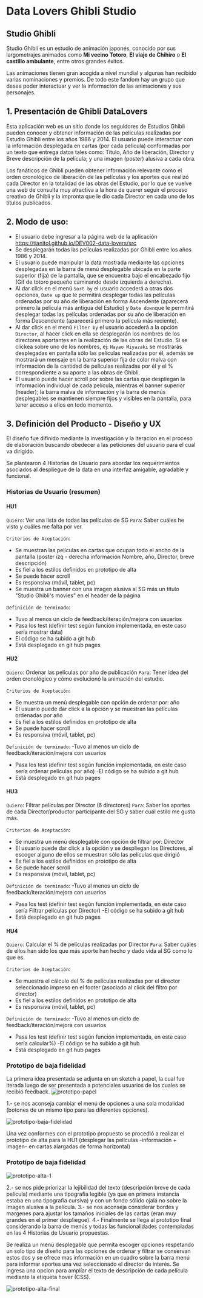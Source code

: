 # Data Lovers Ghibli Studio

## Studio Ghibli

Studio Ghibli es un estudio de animación japonés, conocido por sus largometrajes
animados como **Mi vecino Totoro**, **El viaje de Chihiro** o
**El castillo ambulante**, entre otros grandes éxitos.

Las animaciones tienen gran acogida a nivel mundial y algunas han recibido varias nominaciones y premios. De todo este fandom hay un grupo que desea poder interactuar y ver la información de las animaciones y sus personajes.


## 1. Presentación de Ghibli DataLovers

Esta aplicación web es un sitio donde los seguidores de Estudios Ghibli pueden conocer y obtener información de las peliculas realizadas por Estudio Ghibli entre los años 1986 y 2014. El usuario puede interactuar con la información desplegada en cartas (por cada película) conformadas por un texto que entrega datos tales como: Título, Año de liberación, Director y Breve descripción de la película; y una imagen (poster) alusiva a cada obra.

Los fanáticos de Ghibli pueden obtener información relevante como el orden cronológico de liberación de las películas y los aportes que realizó cada Director en la totalidad de las obras del Estudio, por lo que se vuelve una web de consulta muy atractiva a la hora de querer seguir el proceso creativo de Ghibli y la impronta que le dio cada Director en cada uno de los títulos publicados. 


## 2. Modo de uso:
* El usuario debe ingresar a la página web de la aplicación https://tianitol.github.io/DEV002-data-lovers/src
* Se desplegarán todas las películas realizadas por Ghibli entre los años 1986 y 2014.
* El usuario puede manipular la data mostrada mediante las opciones desplegadas en la barra de menú desplegable ubicada en la parte superior (fija) de la pantalla, que se encuentra bajo el encabezado fijo (Gif de totoro pequeño caminando desde izquierda a derecha).
* Al dar click en el menú `Sort by` el usuario accederá a otras dos opciones, `Date up` que le permitirá desplegar todas las películas ordenadas por su año de liberación en forma Ascendente (aparecerá primero la película más antigua del Estudio) y `Date down`que le permitirá desplegar todas las películas ordenadas por su año de liberación en forma Descendente (aparecerá primero la película más reciente).
* Al dar click en el menú `Filter by` el usuario accederá a la opción `Director`, al hacer click en ella se desplegarán los nombres de los directores aportantes en la realización de las obras del Estudio. Si se clickea sobre uno de los nombres, ej: `Hayao Miyazaki` se mostrarás desplegadas en pantalla sólo las películas realizadas por él, además se mostrará un mensaje en la barra superior fija de color malva con información de la cantidad de películas realizadas por él y el % correspondiente a su aporte a las obras de Ghibli.
* El usuario puede hacer scroll por sobre las cartas que despliegan la información individual de cada película, mientras el banner superior (header); la barra malva de información y la barra de menús desplegables se mantienen siempre fijos y visibles en la pantalla, para tener acceso a ellos en todo momento.

## 3. Definición del Producto - Diseño y UX

El diseño fue difinido mediante la investigación y la iteracion en el proceso de elaboración buscando obedecer a las peticiones del usuario para el cual va dirigido. 

Se plantearon 4 Historias de Usuario para abordar los requerimientos asociados al despliegue de la data en una interfaz amigable, agradable y funcional.

### Historias de Usuario (resumen)

#### HU1 
`Quiero`: Ver una lista de todas las películas de SG
`Para`: Saber cuáles he visto y cuáles me falta por ver.

`Criterios de Aceptación`:
- Se muestran las películas en cartas que ocupan todo el ancho de la pantalla (poster izq - derecha información Nombre, año, Director, breve descripción)
- Es fiel a los estilos definidos en prototipo de alta
- Se puede hacer scroll
- Es responsiva (móvil, tablet, pc)
- Se muestra un banner con una imagen alusiva al SG más un título "Studio Ghibli's movies" en el header de la página

`Definición de terminado`:
- Tuvo al menos un ciclo de feedback/iteración/mejora con usuarios
- Pasa los test (definir test según función implementada, en este caso sería mostrar data)
- El código se ha subido a git hub
- Está desplegado en git hub pages

#### HU2 
`Quiero`: Ordenar las películas por año de publicación
`Para`: Tener idea del orden cronológico y cómo evolucionó la animación del estudio.

`Criterios de Aceptación`:
- Se muestra un menú desplegable con opción de ordenar por: año
- El usuario puede dar click a la opción y se muestran las películas ordenadas por año
- Es fiel a los estilos definidos en prototipo de alta
- Se puede hacer scroll
- Es responsiva (móvil, tablet, pc)

`Definición de terminado`:
-Tuvo al menos un ciclo de feedback/iteración/mejora con usuarios
- Pasa los test (definir test según función implementada, en este caso sería ordenar películas por año)
-El código se ha subido a git hub
- Está desplegado en git hub pages

#### HU3 
`Quiero`: Filtrar películas por Director (6 directores)
`Para`: Saber los aportes de cada Director/productor participante del SG y saber cuál estilo me gusta más.

`Criterios de Aceptación`:
- Se muestra un menú desplegable con opción de filtrar por: Director
- El usuario puede dar click a la opción y se despliegan los Directores, al escoger alguno de ellos se muestran sólo las películas que dirigió
- Es fiel a los estilos definidos en prototipo de alta
- Se puede hacer scroll
- Es responsiva (móvil, tablet, pc)

`Definición de terminado`:
-Tuvo al menos un ciclo de feedback/iteración/mejora con usuarios
- Pasa los test (definir test según función implementada, en este caso sería Filtrar películas por Director)
-El código se ha subido a git hub
- Está desplegado en git hub pages

#### HU4 
`Quiero`: Calcular el % de películas realizadas por Director
`Para`: Saber cuáles de ellos han sido los que más aporte han hecho y dado vida al SG como lo que es.

`Criterios de Aceptación`:
- Se muestra el cálculo del % de películas realizadas por el director seleccionado impreso en el footer (asociado al click del filtro por director)
- Es fiel a los estilos definidos en prototipo de alta
- Es responsiva (móvil, tablet, pc)

`Definición de terminado`:
-Tuvo al menos un ciclo de feedback/iteración/mejora con usuarios
- Pasa los test (definir test según función implementada, en este caso sería calcular%)
-El código se ha subido a git hub
- Está desplegado en git hub pages


### Prototipo de baja fidelidad

La primera idea presentada se adjunta en un sketch a papel, la cual fue iterada luego de ser presentada a potenciales usuarios de los cuales se recibió feedback.
![prototipo-papel](/src/protopapel.jpeg)

1.- se nos aconseja cambiar el menú de opciones a una sola modalidad (botones de un mismo tipo para las diferentes opciones).

![prototipo-baja-fidelidad](/src/ProtoBaja.png)

Una vez conformes con el prototipo propuesto se procedió a realizar el prototipo de alta para la HU1 (desplegar las películas -información + imagen- en cartas alargadas de forma horizontal)

### Prototipo de baja fidelidad

![prototipo-alta-1](/src/protoAlta1.png)


2.- se nos pide priorizar la lejibilidad del texto (descripción breve de cada película) mediante una tipografia legible (ya que en primera instancia estaba en una tipografía cursiva) y con un fondo sólido ojalá no sobre la imagen alusiva a la película.
3.- se nos aconseja considerar bordes y margenes para ajustar los tamaños iniciales de las cartas (eran muy grandes en el primer despliegue).
4.- Finalmente se llega al prototipo final considerando la barra de menús y todas las funcionalidades contempladas en las 4 Historias de Usuario propuestas.

Se realiza un menú desplegable que permita escoger opciones respetando un solo tipo de diseño para las opciones de ordenar y filtrar
se conservan estos dos y se ofrece mas información en un cuadro sobre la barra menú para informar aportes una vez seleccionado el director de interés. 
Se ingresa una opcion para ampliar el texto de descripción de cada película mediante la etiqueta hover (CSS).

![prototipo-alta-final](/src/PROTODEALTA.png)


